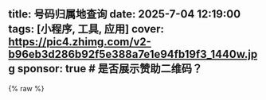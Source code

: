 title: 号码归属地查询
date: 2025-7-04 12:19:00
tags:  [小程序, 工具, 应用]
cover: https://pic4.zhimg.com/v2-b96eb3d286b92f5e388a7e1e94fb19f3_1440w.jpg
sponsor: true # 是否展示赞助二维码？
---

{% raw %}

<!-- 在目标网站中插入此代码 -->
<div id="phone-query-widget">
<!DOCTYPE html>
<html lang="zh-CN">
<head>
    <meta charset="UTF-8">
    <meta name="viewport" content="width=device-width, initial-scale=1.0">
    <title>手机归属地查询工具</title>
    <link rel="stylesheet" href="https://cdnjs.cloudflare.com/ajax/libs/font-awesome/6.4.0/css/all.min.css">
    <style>
        /* 宿主页面样式 */
        body2 {
            font-family: Arial, sans-serif;
            background-color: #f5f5f5;
            padding: 20px;
        }
        
        .container {
            max-width: 1200px;
            margin: 0 auto;
        }
        
        h1 {
            color: #333;
            border-bottom: 2px solid #ddd;
            padding-bottom: 10px;
            margin-bottom: 30px;
        }
        
        .content {
            display: flex;
            gap: 30px;
        }
        
        .main-content {
            flex: 3;
            background: white;
            padding: 20px;
            border-radius: 8px;
            box-shadow: 0 2px 10px rgba(0,0,0,0.1);
        }
        
        .widget-container {
            flex: 1;
            min-width: 400px;
        }
        
        .instructions {
            background: #f9f9f9;
            border-left: 4px solid #e91e63;
            padding: 15px;
            margin-top: 30px;
            border-radius: 4px;
        }
        
        pre {
            background: #2c3e50;
            color: white;
            padding: 15px;
            border-radius: 4px;
            overflow-x: auto;
        }
    </style>
</head>
<body2>
    <div class="container">
        <h1>冯笑一的小工具</h1>
        
        <div class="content">
            <div class="main-content">
                <h2>工具内容</h2>
                <p>这是一个示例网站，展示如何嵌入手机归属地查询小工具而不影响页面样式。</p>
                <p>小工具使用 Shadow DOM 技术封装，确保其样式不会影响到宿主页面。</p>
                
                <div class="instructions">
                    <h3>嵌入说明</h3>
                    <p>在您网站的任何位置添加以下代码：</p>
                    <pre>
                    &lt;div id="phone-query-widget"&gt;&lt;/div&gt;
                    &lt;script src="https://your-domain.com/path/to/widget.js"&gt;&lt;/script&gt;
                    </pre>
                </div>
            </div>
            
            <div class="widget-container">
                <!-- 小工具将在这里渲染 -->
                <div id="phone-query-widget"></div>
            </div>
        </div>
    </div>

    <script>
        // 创建Shadow DOM封装的小工具
        class PhoneQueryWidget extends HTMLElement {
            constructor() {
                super();
                this.attachShadow({ mode: 'open' });
                this.render();
            }
            
            render() {
                this.shadowRoot.innerHTML = `
                    <style>
                        /* 小工具专用样式 - 不会影响外部页面 */
                        * {
                            margin: 0;
                            padding: 0;
                            box-sizing: border-box;
                            font-family: 'Segoe UI', 'Microsoft YaHei', sans-serif;
                        }
                        
                        :host {
                            display: block;
                            width: 100%;
                        }
                        
                        .widget-container {
                            background: linear-gradient(135deg, #ff4b5c 0%, #ff9a9e 100%);
                            border-radius: 20px;
                            box-shadow: 0 15px 35px rgba(0, 0, 0, 0.2);
                            padding: 30px;
                            width: 100%;
                        }
                        
                        .header {
                            text-align: center;
                            margin-bottom: 20px;
                            color: white;
                        }
                        
                        .header h2 {
                            font-size: 1.8rem;
                            margin-bottom: 10px;
                            text-shadow: 0 2px 10px rgba(0, 0, 0, 0.2);
                        }
                        
                        .input-group {
                            position: relative;
                            margin-bottom: 20px;
                        }
                        
                        .input-group i {
                            position: absolute;
                            left: 15px;
                            top: 50%;
                            transform: translateY(-50%);
                            color: #e91e63;
                            font-size: 20px;
                        }
                        
                        .input-group input {
                            width: 100%;
                            padding: 15px 15px 15px 50px;
                            font-size: 16px;
                            border: 2px solid #f8bbd0;
                            border-radius: 10px;
                            outline: none;
                            transition: all 0.3s ease;
                            background: #fff;
                            color: #333;
                        }
                        
                        .input-group input:focus {
                            border-color: #e91e63;
                            box-shadow: 0 0 0 3px rgba(233, 30, 99, 0.2);
                        }
                        
                        .btn-query {
                            width: 100%;
                            padding: 15px;
                            background: linear-gradient(to right, #e91e63, #ff4b5c);
                            border: none;
                            border-radius: 10px;
                            color: white;
                            font-size: 16px;
                            font-weight: 600;
                            cursor: pointer;
                            transition: all 0.3s ease;
                            box-shadow: 0 5px 15px rgba(233, 30, 99, 0.4);
                        }
                        
                        .btn-query:hover {
                            transform: translateY(-3px);
                            box-shadow: 0 8px 20px rgba(233, 30, 99, 0.6);
                        }
                        
                        .result-container {
                            background: rgba(255, 255, 255, 0.95);
                            border-radius: 15px;
                            box-shadow: 0 10px 25px rgba(0, 0, 0, 0.15);
                            padding: 25px;
                            margin-top: 20px;
                            display: none;
                        }
                        
                        .result-container.active {
                            display: block;
                        }
                        
                        .result-header {
                            display: flex;
                            align-items: center;
                            margin-bottom: 20px;
                            padding-bottom: 15px;
                            border-bottom: 2px solid #f8bbd0;
                        }
                        
                        .result-header i {
                            font-size: 24px;
                            color: #e91e63;
                            margin-right: 12px;
                        }
                        
                        .result-header h3 {
                            color: #e91e63;
                            font-size: 1.5rem;
                            font-weight: 600;
                        }
                        
                        .result-details {
                            display: grid;
                            grid-template-columns: repeat(2, 1fr);
                            gap: 15px;
                        }
                        
                        .info-card {
                            background: linear-gradient(135deg, #fff0f5 0%, #ffeef3 100%);
                            border-radius: 12px;
                            padding: 20px;
                            box-shadow: 0 3px 8px rgba(0, 0, 0, 0.05);
                            border: 1px solid #ffdbe6;
                            position: relative;
                        }
                        
                        .info-card::before {
                            content: '';
                            position: absolute;
                            top: 0;
                            left: 0;
                            width: 4px;
                            height: 100%;
                            background: linear-gradient(to bottom, #e91e63, #ff4b5c);
                        }
                        
                        .info-card h4 {
                            color: #e91e63;
                            font-size: 14px;
                            margin-bottom: 8px;
                            font-weight: 600;
                            opacity: 0.8;
                        }
                        
                        .info-card p {
                            color: #d81b60;
                            font-size: 18px;
                            font-weight: 700;
                        }
                        
                        .spinner {
                            display: none;
                            text-align: center;
                            margin: 25px 0;
                        }
                        
                        .spinner i {
                            font-size: 40px;
                            color: #e91e63;
                            animation: spin 1.5s linear infinite;
                        }
                        
                        @keyframes spin {
                            0% { transform: rotate(0deg); }
                            100% { transform: rotate(360deg); }
                        }
                        
                        .error-message {
                            display: none;
                            background: #ffebee;
                            color: #c62828;
                            padding: 15px;
                            border-radius: 10px;
                            margin-top: 15px;
                            text-align: center;
                            font-weight: 600;
                            border-left: 4px solid #c62828;
                        }
                        
                        .footer {
                            text-align: center;
                            color: rgba(255, 255, 255, 0.85);
                            padding: 15px;
                            font-size: 0.9rem;
                            margin-top: 20px;
                        }
                        
                        /* 响应式设计 */
                        @media (max-width: 600px) {
                            .result-details {
                                grid-template-columns: 1fr;
                            }
                        }
                    </style>
                    
                    <div class="widget-container">
                        <div class="header">
                            <h2><i class="fas fa-mobile-alt"></i> 手机归属地查询</h2>
                            <p>精准查询手机号码归属地与运营商信息</p>
                        </div>
                        
                        <div class="input-group">
                            <i class="fas fa-phone"></i>
                            <input type="tel" id="phone-input" placeholder="请输入11位手机号码" maxlength="11">
                        </div>
                        
                        <button class="btn-query" id="query-btn">
                            <i class="fas fa-search"></i> 立即查询
                        </button>
                        
                        <div class="spinner" id="spinner">
                            <i class="fas fa-spinner"></i>
                        </div>
                        
                        <div class="error-message" id="error-msg"></div>
                        
                        <div class="result-container" id="result-container">
                            <div class="result-header">
                                <i class="fas fa-info-circle"></i>
                                <h3>查询结果</h3>
                            </div>
                            
                            <div class="result-details">
                                <div class="info-card">
                                    <h4>手机号码</h4>
                                    <p id="result-phone">138****3800</p>
                                </div>
                                <div class="info-card">
                                    <h4>运营商</h4>
                                    <p id="result-operator">中国移动</p>
                                </div>
                                <div class="info-card">
                                    <h4>省份</h4>
                                    <p id="result-province">北京市</p>
                                </div>
                                <div class="info-card">
                                    <h4>城市</h4>
                                    <p id="result-city">北京市</p>
                                </div>
                            </div>
                        </div>
                        
                        <div class="footer">
                            <p>© 2025 手机归属地查询工具</p>
                        </div>
                    </div>
                `;
                
                // 初始化事件监听
                this.initEvents();
            }
            
            initEvents() {
                const shadow = this.shadowRoot;
                const phoneInput = shadow.getElementById('phone-input');
                const queryBtn = shadow.getElementById('query-btn');
                const resultContainer = shadow.getElementById('result-container');
                const spinner = shadow.getElementById('spinner');
                const errorMsg = shadow.getElementById('error-msg');
                const resultPhone = shadow.getElementById('result-phone');
                const resultOperator = shadow.getElementById('result-operator');
                const resultProvince = shadow.getElementById('result-province');
                const resultCity = shadow.getElementById('result-city');
                
                // 输入框自动格式化
                phoneInput.addEventListener('input', function() {
                    this.value = this.value.replace(/\D/g, '');
                    if (this.value.length > 11) {
                        this.value = this.value.slice(0, 11);
                    }
                });
                
                // 查询按钮点击事件
                queryBtn.addEventListener('click', () => {
                    const phone = phoneInput.value.trim();
                    
                    // 验证手机号
                    if (!phone) {
                        this.showError('请输入手机号码');
                        return;
                    }
                    
                    if (!/^1[3-9]\d{9}$/.test(phone)) {
                        this.showError('请输入有效的11位手机号码');
                        return;
                    }
                    
                    // 开始查询
                    this.startQuery(phone);
                });
                
                // 按Enter键查询
                phoneInput.addEventListener('keypress', (e) => {
                    if (e.key === 'Enter') {
                        queryBtn.click();
                    }
                });
                
                // 保存DOM引用
                this.domRefs = {
                    phoneInput,
                    queryBtn,
                    resultContainer,
                    spinner,
                    errorMsg,
                    resultPhone,
                    resultOperator,
                    resultProvince,
                    resultCity
                };
            }
            
            startQuery(phone) {
                const { resultContainer, spinner, errorMsg } = this.domRefs;
                
                // 显示加载动画
                spinner.style.display = 'block';
                resultContainer.classList.remove('active');
                errorMsg.style.display = 'none';
                
                // 使用360 API查询
                fetch(`https://cx.shouji.360.cn/phonearea.php?number=${phone}`)
                    .then(response => response.json())
                    .then(data => {
                        spinner.style.display = 'none';
                        
                        if (data.code === 0) {
                            // 更新结果
                            this.updateResults(phone, data.data);
                            // 显示结果
                            resultContainer.classList.add('active');
                        } else {
                            this.showError('未查询到该号码信息，请重试');
                        }
                    })
                    .catch(error => {
                        spinner.style.display = 'none';
                        this.showError('查询失败，请检查网络连接或稍后再试');
                        console.error('查询错误:', error);
                    });
            }
            
            updateResults(phone, data) {
                const { resultPhone, resultOperator, resultProvince, resultCity } = this.domRefs;
                
                resultPhone.textContent = this.formatPhoneNumber(phone);
                
                const province = data.province || '未知';
                const city = data.city || '未知';
                let operator = data.sp || '未知';
                
                // 标准化运营商名称
                operator = operator.replace('中国', '');
                
                resultOperator.textContent = operator;
                resultProvince.textContent = province;
                resultCity.textContent = city;
            }
            
            showError(message) {
                const { errorMsg } = this.domRefs;
                errorMsg.textContent = message;
                errorMsg.style.display = 'block';
                
                // 3秒后自动隐藏错误信息
                setTimeout(() => {
                    errorMsg.style.display = 'none';
                }, 3000);
            }
            
            formatPhoneNumber(phone) {
                return phone.replace(/(\d{3})(\d{4})(\d{4})/, '$1****$3');
            }
        }
        
        // 注册自定义元素
        customElements.define('phone-query-widget', PhoneQueryWidget);
        
        // 在页面加载后初始化小工具
        window.addEventListener('DOMContentLoaded', () => {
            const widgetContainer = document.getElementById('phone-query-widget');
            if (widgetContainer) {
                widgetContainer.innerHTML = '';
                const widget = document.createElement('phone-query-widget');
                widgetContainer.appendChild(widget);
            }
        });
    </script>
</body2>
</html>
</div>

<div id="phone-query-widget"></div>

{% endraw %}